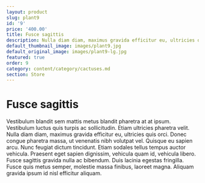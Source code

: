 ```yaml
---
layout: product
slug: plant9
id: '9'
price: '400.00'
title: Fusce sagittis
description: Nulla diam diam, maximus gravida efficitur eu, ultricies quis orci.
default_thumbnail_image: images/plant9.jpg
default_original_image: images/plant9-lg.jpg
featured: true
order: 9
category: content/category/cactuses.md
section: Store
---
```


# Fusce sagittis

Vestibulum blandit sem mattis metus blandit pharetra at at ipsum. Vestibulum luctus quis turpis ac sollicitudin. Etiam ultricies pharetra velit. Nulla diam diam, maximus gravida efficitur eu, ultricies quis orci. Donec congue pharetra massa, ut venenatis nibh volutpat vel. Quisque eu sapien arcu. Nunc feugiat dictum tincidunt. Etiam sodales tellus tempus auctor vehicula. Praesent eget sapien dignissim, vehicula quam id, vehicula libero. Fusce sagittis gravida nulla ac bibendum. Duis lacinia egestas fringilla. Fusce quis metus semper, molestie massa finibus, laoreet magna. Aliquam gravida ipsum id nisl efficitur aliquam.